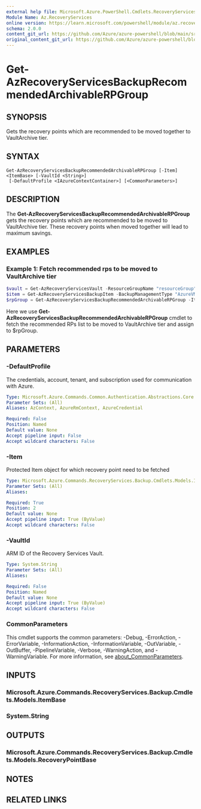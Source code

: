 ```yaml
---
external help file: Microsoft.Azure.PowerShell.Cmdlets.RecoveryServices.Backup.dll-Help.xml
Module Name: Az.RecoveryServices
online version: https://learn.microsoft.com/powershell/module/az.recoveryservices/get-azrecoveryservicesbackuprecommendedarchivablerpgroup
schema: 2.0.0
content_git_url: https://github.com/Azure/azure-powershell/blob/main/src/RecoveryServices/RecoveryServices/help/Get-AzRecoveryServicesBackupRecommendedArchivableRPGroup.md
original_content_git_url: https://github.com/Azure/azure-powershell/blob/main/src/RecoveryServices/RecoveryServices/help/Get-AzRecoveryServicesBackupRecommendedArchivableRPGroup.md
---
```


# Get-AzRecoveryServicesBackupRecommendedArchivableRPGroup

## SYNOPSIS
Gets the recovery points which are recommended to be moved together to VaultArchive tier.

## SYNTAX

```
Get-AzRecoveryServicesBackupRecommendedArchivableRPGroup [-Item] <ItemBase> [-VaultId <String>]
 [-DefaultProfile <IAzureContextContainer>] [<CommonParameters>]
```

## DESCRIPTION
The **Get-AzRecoveryServicesBackupRecommendedArchivableRPGroup** gets the recovery points which are recommended to be moved to VaultArchive tier.
These recovery points when moved together will lead to maximum savings.

## EXAMPLES

### Example 1: Fetch recommended rps to be moved to VaultArchive tier
```powershell
$vault = Get-AzRecoveryServicesVault -ResourceGroupName "resourceGroup" -Name "vaultName"
$item = Get-AzRecoveryServicesBackupItem -BackupManagementType "AzureVM" -WorkloadType "AzureVM" -VaultId $vault.ID
$rpGroup = Get-AzRecoveryServicesBackupRecommendedArchivableRPGroup -Item $item[3] -VaultId $vault.ID
```

Here we use **Get-AzRecoveryServicesBackupRecommendedArchivableRPGroup** cmdlet to fetch the recommended RPs list to be moved to VaultArchive tier
and assign to $rpGroup.

## PARAMETERS

### -DefaultProfile
The credentials, account, tenant, and subscription used for communication with Azure.

```yaml
Type: Microsoft.Azure.Commands.Common.Authentication.Abstractions.Core.IAzureContextContainer
Parameter Sets: (All)
Aliases: AzContext, AzureRmContext, AzureCredential

Required: False
Position: Named
Default value: None
Accept pipeline input: False
Accept wildcard characters: False
```

### -Item
Protected Item object for which recovery point need to be fetched

```yaml
Type: Microsoft.Azure.Commands.RecoveryServices.Backup.Cmdlets.Models.ItemBase
Parameter Sets: (All)
Aliases:

Required: True
Position: 2
Default value: None
Accept pipeline input: True (ByValue)
Accept wildcard characters: False
```

### -VaultId
ARM ID of the Recovery Services Vault.

```yaml
Type: System.String
Parameter Sets: (All)
Aliases:

Required: False
Position: Named
Default value: None
Accept pipeline input: True (ByValue)
Accept wildcard characters: False
```

### CommonParameters
This cmdlet supports the common parameters: -Debug, -ErrorAction, -ErrorVariable, -InformationAction, -InformationVariable, -OutVariable, -OutBuffer, -PipelineVariable, -Verbose, -WarningAction, and -WarningVariable. For more information, see [about_CommonParameters](http://go.microsoft.com/fwlink/?LinkID=113216).

## INPUTS

### Microsoft.Azure.Commands.RecoveryServices.Backup.Cmdlets.Models.ItemBase

### System.String

## OUTPUTS

### Microsoft.Azure.Commands.RecoveryServices.Backup.Cmdlets.Models.RecoveryPointBase

## NOTES

## RELATED LINKS
